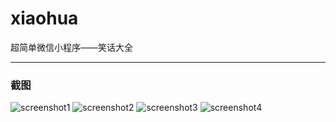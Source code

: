 # xiaohua
超简单微信小程序——笑话大全

***

### 截图
![screenshot1](https://github.com/beilunyang/xiaohua.git/raw/master/screenshots/Screenshot1.png)
![screenshot2](https://github.com/beilunyang/xiaohua.git/raw/master/screenshots/Screenshot2.png)
![screenshot3](https://github.com/beilunyang/xiaohua.git/raw/master/screenshots/Screenshot3.png)
![screenshot4](https://github.com/beilunyang/xiaohua.git/raw/master/screenshots/Screenshot4.png)


